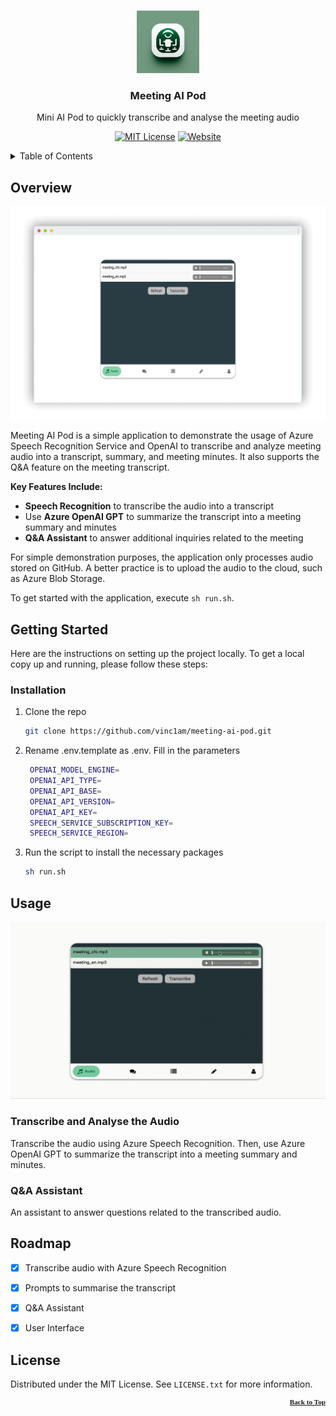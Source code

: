 <!-- HEADER -->
<a id="readme-top"></a>

<br />
<div align="center">
  <a href="https://github.com/vinc1am/company-insight-llm">
    <img src="static/img/icon.png" alt="Logo" width="100" height="100">
  </a>

  <h3 align="center">Meeting AI Pod</h3>

  <p align="center">
    Mini AI Pod to quickly transcribe and analyse the meeting audio
    <br />
  </p>

  [![MIT License][license-shield]][license-url]
  [![Website][website-shield]][website-url]

</div>

<details>
  <summary>Table of Contents</summary>
  <ol>
    <li><a href="#about-the-project">Overview</a></li>
    <li><a href="#getting-started">Installation</a></li>
    <li><a href="#usage">Usage</a></li>
    <li><a href="#roadmap">Roadmap</a></li>
    <li><a href="#license">License</a></li>
  </ol>
</details>



<!-- Overview -->
## Overview

![Product Name Screen Shot](static/img/pj03-img01.png)

Meeting AI Pod is a simple application to demonstrate the usage of Azure Speech Recognition Service and OpenAI to transcribe and analyze meeting audio into a transcript, summary, and meeting minutes. It also supports the Q&A feature on the meeting transcript.

**Key Features Include:**

* **Speech Recognition** to transcribe the audio into a transcript
* Use **Azure OpenAI GPT** to summarize the transcript into a meeting summary and minutes
* **Q&A Assistant** to answer additional inquiries related to the meeting

For simple demonstration purposes, the application only processes audio stored on GitHub. A better practice is to upload the audio to the cloud, such as Azure Blob Storage.

To get started with the application, execute `sh run.sh`.



<!-- GETTING STARTED -->
## Getting Started

Here are the instructions on setting up the project locally. To get a local copy up and running, please follow these steps:

### Installation

1. Clone the repo
   ```sh
   git clone https://github.com/vinc1am/meeting-ai-pod.git
   ```
2. Rename .env.template as .env. Fill in the parameters
   ```sh
    OPENAI_MODEL_ENGINE=
    OPENAI_API_TYPE=
    OPENAI_API_BASE=
    OPENAI_API_VERSION=
    OPENAI_API_KEY=
    SPEECH_SERVICE_SUBSCRIPTION_KEY=
    SPEECH_SERVICE_REGION=
   ```
3. Run the script to install the necessary packages
   ```sh
   sh run.sh
   ```




<!-- USAGE EXAMPLES -->
## Usage

![PJ Gif](static/img/gif_1.gif)

### Transcribe and Analyse the Audio
Transcribe the audio using Azure Speech Recognition. Then, use Azure OpenAI GPT to summarize the transcript into a meeting summary and minutes.

### Q&A Assistant
An assistant to answer questions related to the transcribed audio.



<!-- ROADMAP -->
## Roadmap

- [x] Transcribe audio with Azure Speech Recognition
- [x] Prompts to summarise the transcript
- [x] Q&A Assistant
- [x] User Interface


<!-- LICENSE -->
## License

Distributed under the MIT License. See `LICENSE.txt` for more information.




<p align="right" style="font-family:verdana;font-size:80%;color:blue"><b><a href="#readme-top" >Back to Top</a></b></p>



<!-- MARKDOWN LINKS & IMAGES -->
[license-shield]: https://img.shields.io/badge/License-MIT-yellow.svg
[license-url]: https://opensource.org/licenses/MIT
[website-shield]: https://img.shields.io/badge/Website-blue.svg
[website-url]: https://www.vinc1am.com/gallery.html#featured
[linkedin-shield]: https://img.shields.io/badge/LinkedIn-blue.svg
[linkedin-url]: https://www.linkedin.com/in/vinc1am/


